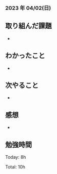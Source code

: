 ### 2023 年 04/02(日)

## 取り組んだ課題

-

## わかったこと

-

## 次やること

-

## 感想

-

## 勉強時間

Today: 8h

Total: 10h
